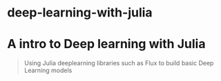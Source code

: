 # deep-learning-with-julia

<h1>A intro to Deep learning with Julia</h1>

> Using Julia deeplearning libraries such as Flux to build basic Deep Learning models 
